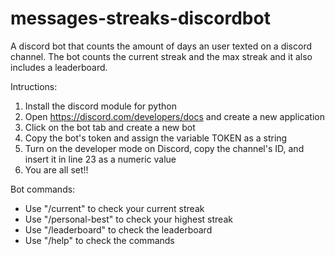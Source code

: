 # messages-streaks-discordbot
A discord bot that counts the amount of days an user texted on a discord channel. The bot counts the current streak and the max streak and it also includes a leaderboard.

Intructions:

1. Install the discord module for python
2. Open https://discord.com/developers/docs and create a new application
3. Click on the bot tab and create a new bot
4. Copy the bot's token and assign the variable TOKEN as a string
5. Turn on the developer mode on Discord, copy the channel's ID, and insert it in line 23 as a numeric value
6. You are all set!!

Bot commands:
- Use "/current" to check your current streak
- Use "/personal-best" to check your highest streak
- Use "/leaderboard" to check the leaderboard
- Use "/help" to check the commands
